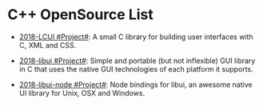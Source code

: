 # C++ OpenSource List

* [2018-LCUI #Project#](https://github.com/lc-soft/LCUI): A small C library for building user interfaces with C, XML and CSS.

* [2018-libui #Project#](https://github.com/andlabs/libui): Simple and portable (but not inflexible) GUI library in C that uses the native GUI technologies of each platform it supports.

* [2018-libui-node #Project#](https://github.com/parro-it/libui-node): Node bindings for libui, an awesome native UI library for Unix, OSX and Windows.
